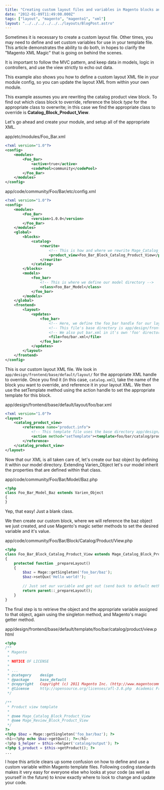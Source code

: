 ```yaml
---
title: "Creating custom layout files and variables in Magento blocks and templates"
date: "2012-01-09T11:49:00.000Z"
tags: ["layout", "magento", "magento1", "xml"]
layout: "../../../../../../layouts/BlogPost.astro"
---
```


Sometimes it is necessary to create a custom layout file. Other times, you may need to define and set custom variables for use in your template file. This article demonstrates the ability to do both, in hopes to clarify the "Magento XML Magic" that is going on behind the scenes.

It is important to follow the MVC pattern, and keep data in models, logic in controllers, and use the view strictly to echo out data.

This example also shows you how to define a custom layout XML file in your module config, so you can update the layout XML from within your own module.

This example assumes you are rewriting the catalog product view block. To find out which class block to override, reference the block *type* for the appropriate class to overwrite; in this case we find the appropriate class to override is **Catalog\_Block\_Product\_View**.

Let's go ahead and create your module, and setup all of the appropriate XML.

<div class="gatsby-code-title">app/etc/modules/Foo_Bar.xml</div>

```xml
<?xml version="1.0"?>
<config>
    <modules>
        <Foo_Bar>
            <active>true</active>
            <codePool>community</codePool>
        </Foo_Bar>
    </modules>
</config>
```

<div class="gatsby-code-title">app/code/community/Foo/Bar/etc/config.xml</div>

```xml
<?xml version="1.0"?>
<config>
    <modules>
        <Foo_Bar>
            <version>1.0.0</version>
        </Foo_Bar>
    </modules>
    <global>
        <blocks>
            <catalog>
                <rewrite>
                    <!-- This is how and where we rewrite Mage_Catalog_Product_View -->
                    <product_view>Foo_Bar_Block_Catalog_Product_View</product_view>
                </rewrite>
            </catalog>
        </blocks>
        <models>
            <foo_bar>
                <!-- This is where we define our model directory -->
                <class>Foo_Bar_Model</class>
            </foo_bar>
        </models>
    </global>
    <frontend>
        <layout>
            <updates>
                <foo_bar>
                    <!-- Here, we define the foo_bar handle for our layout update XML -->
                    <!-- This file's base directory is app/design/frontend/base/default/layout -->
                    <!-- We also put bar.xml in it's own 'foo' directory to separate our code from core -->
                    <file>foo/bar.xml</file>
                </foo_bar>
            </updates>
        </layout>
    </frontend>
</config>
```

This is our custom layout XML file. We look in `app/design/frontend/base/default/layout/` for the appropriate XML handle to override. Once you find it (in this case, `catalog.xml`), take the name of the block you want to override, and reference it in your layout XML. We then use the setTemplate method using the action handle to set the appropriate template for this block.

<div class="gatsby-code-title">app/design/frontend/base/default/layout/foo/bar.xml</div>

```xml
<?xml version="1.0"?>
<layout>
    <catalog_product_view>
        <reference name="product.info">
            <!-- This template file uses the base directory app/design/frontend/base/default/template -->
            <action method="setTemplate"><template>foo/bar/catalog/product/view.phtml</template></action>
        </reference>
    </catalog_product_view>
</layout>
```

Now that our XML is all taken care of, let's create our baz object by defining it within our model directory. Extending Varien_Object let's our model inherit the properties that are defined within that class.

<div class="gatsby-code-title">app/code/community/Foo/Bar/Model/Baz.php</div>

```php
<?php
class Foo_Bar_Model_Baz extends Varien_Object
{
}
```

Yep, that easy! Just a blank class.

We then create our custom block, where we will reference the baz object we just created, and use Magento's magic setter methods to set the desired variable and it's value.

<div class="gatsby-code-title">app/code/community/Foo/Bar/Block/Catalog/Product/View.php</div>

```php
<?php
class Foo_Bar_Block_Catalog_Product_View extends Mage_Catalog_Block_Product_View
{
    protected function _prepareLayout()
    {
        $baz = Mage::getSingleton('foo_bar/baz');
        $baz->setQux('Hello world!');
         
        // Just set our variable and get out (send back to default method)
        return parent::_prepareLayout();
    }
}
```

The final step is to retrieve the object and the appropriate variable assigned to that object, again using the singleton method, and Magento's magic getter method.

<div class="gatsby-code-title">app/design/frontend/base/default/template/foo/bar/catalog/product/view.phtml</div>

```php
<?php
/**
 * Magento
 *
 * NOTICE OF LICENSE
 *
 * ...
 * @category    design
 * @package     base_default
 * @copyright   Copyright (c) 2011 Magento Inc. (http://www.magentocommerce.com)
 * @license     http://opensource.org/licenses/afl-3.0.php  Academic Free License (AFL 3.0)
 */
 
/**
 * Product view template
 *
 * @see Mage_Catalog_Block_Product_View
 * @see Mage_Review_Block_Product_View
 */
?>
<?php $baz = Mage::getSingleton('foo_bar/baz'); ?>
<h1><?php echo $baz->getQux(); ?></h1>
<?php $_helper = $this->helper('catalog/output'); ?>
<?php $_product = $this->getProduct(); ?>
...
```

I hope this article clears up some confusion on how to define and use a custom variable within Magento template files. Following coding standards makes it very easy for everyone else who looks at your code (as well as yourself in the future) to know exactly where to look to change and update your code.
